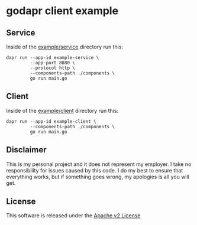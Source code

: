 # godapr client example 

## Service 
Inside of the [example/service](./example/service) directory run this:

```shell
dapr run --app-id example-service \
         --app-port 8080 \
         --protocol http \
         --components-path ./components \
         go run main.go 
```

## Client 
Inside of the [example/client](./example/client) directory run this:

```shell
dapr run --app-id example-client \
         --components-path ./components \
         go run main.go
```

## Disclaimer

This is my personal project and it does not represent my employer. I take no responsibility for issues caused by this code. I do my best to ensure that everything works, but if something goes wrong, my apologies is all you will get.

## License
This software is released under the [Apache v2 License](./LICENSE)
